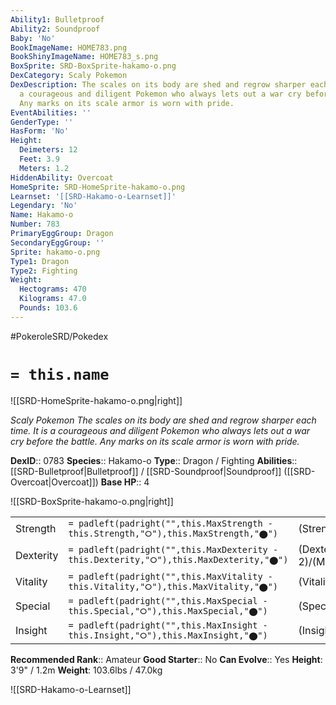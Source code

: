 ```yaml
---
Ability1: Bulletproof
Ability2: Soundproof
Baby: 'No'
BookImageName: HOME783.png
BookShinyImageName: HOME783_s.png
BoxSprite: SRD-BoxSprite-hakamo-o.png
DexCategory: Scaly Pokemon
DexDescription: The scales on its body are shed and regrow sharper each time. It is
  a courageous and diligent Pokemon who always lets out a war cry before the battle.
  Any marks on its scale armor is worn with pride.
EventAbilities: ''
GenderType: ''
HasForm: 'No'
Height:
  Deimeters: 12
  Feet: 3.9
  Meters: 1.2
HiddenAbility: Overcoat
HomeSprite: SRD-HomeSprite-hakamo-o.png
Learnset: '[[SRD-Hakamo-o-Learnset]]'
Legendary: 'No'
Name: Hakamo-o
Number: 783
PrimaryEggGroup: Dragon
SecondaryEggGroup: ''
Sprite: hakamo-o.png
Type1: Dragon
Type2: Fighting
Weight:
  Hectograms: 470
  Kilograms: 47.0
  Pounds: 103.6
---
```


#PokeroleSRD/Pokedex

# `= this.name`

![[SRD-HomeSprite-hakamo-o.png|right]]

*Scaly Pokemon*
*The scales on its body are shed and regrow sharper each time. It is a courageous and diligent Pokemon who always lets out a war cry before the battle. Any marks on its scale armor is worn with pride.*

**DexID**:: 0783
**Species**:: Hakamo-o
**Type**:: Dragon / Fighting
**Abilities**:: [[SRD-Bulletproof|Bulletproof]] / [[SRD-Soundproof|Soundproof]] ([[SRD-Overcoat|Overcoat]])
**Base HP**:: 4

![[SRD-BoxSprite-hakamo-o.png|right]]

|           |                                                                                        |                                          |
| --------- | -------------------------------------------------------------------------------------- | ---------------------------------------- |
| Strength  | `= padleft(padright("",this.MaxStrength - this.Strength,"⭘"),this.MaxStrength,"⬤")`    | (Strength::2)/(MaxStrength::5)   |
| Dexterity | `= padleft(padright("",this.MaxDexterity - this.Dexterity,"⭘"),this.MaxDexterity,"⬤")` | (Dexterity:: 2)/(MaxDexterity::4) |
| Vitality  | `= padleft(padright("",this.MaxVitality - this.Vitality,"⭘"),this.MaxVitality,"⬤")`    | (Vitality::2)/(MaxVitality::5)   |
| Special   | `= padleft(padright("",this.MaxSpecial - this.Special,"⭘"),this.MaxSpecial,"⬤")`       | (Special::2)/(MaxSpecial::4)     |
| Insight   | `= padleft(padright("",this.MaxInsight - this.Insight,"⭘"),this.MaxInsight,"⬤")`       | (Insight::2)/(MaxInsight::5)     |

**Recommended Rank**:: Amateur
**Good Starter**:: No
**Can Evolve**:: Yes
**Height**: 3'9" / 1.2m
**Weight**: 103.6lbs / 47.0kg

![[SRD-Hakamo-o-Learnset]]